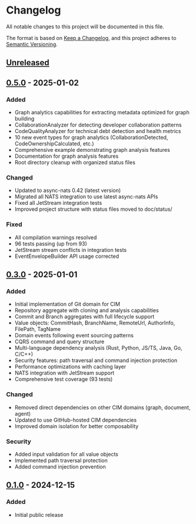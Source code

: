 <!-- Copyright 2025 Cowboy AI, LLC. -->

# Changelog

All notable changes to this project will be documented in this file.

The format is based on [Keep a Changelog](https://keepachangelog.com/en/1.0.0/),
and this project adheres to [Semantic Versioning](https://semver.org/spec/v2.0.0.html).

## [Unreleased]

## [0.5.0] - 2025-01-02

### Added
- Graph analytics capabilities for extracting metadata optimized for graph building
- CollaborationAnalyzer for detecting developer collaboration patterns
- CodeQualityAnalyzer for technical debt detection and health metrics
- 10 new event types for graph analytics (CollaborationDetected, CodeOwnershipCalculated, etc.)
- Comprehensive example demonstrating graph analysis features
- Documentation for graph analysis features
- Root directory cleanup with organized status files

### Changed
- Updated to async-nats 0.42 (latest version)
- Migrated all NATS integration to use latest async-nats APIs
- Fixed all JetStream integration tests
- Improved project structure with status files moved to doc/status/

### Fixed
- All compilation warnings resolved
- 96 tests passing (up from 93)
- JetStream stream conflicts in integration tests
- EventEnvelopeBuilder API usage corrected

## [0.3.0] - 2025-01-01

### Added
- Initial implementation of Git domain for CIM
- Repository aggregate with cloning and analysis capabilities
- Commit and Branch aggregates with full lifecycle support
- Value objects: CommitHash, BranchName, RemoteUrl, AuthorInfo, FilePath, TagName
- Domain events following event sourcing patterns
- CQRS command and query structure
- Multi-language dependency analysis (Rust, Python, JS/TS, Java, Go, C/C++)
- Security features: path traversal and command injection protection
- Performance optimizations with caching layer
- NATS integration with JetStream support
- Comprehensive test coverage (93 tests)

### Changed
- Removed direct dependencies on other CIM domains (graph, document, agent)
- Updated to use GitHub-hosted CIM dependencies
- Improved domain isolation for better composability

### Security
- Added input validation for all value objects
- Implemented path traversal protection
- Added command injection prevention

## [0.1.0] - 2024-12-15

### Added
- Initial public release

[Unreleased]: https://github.com/thecowboyai/cim-domain-git/compare/v0.5.0...HEAD
[0.5.0]: https://github.com/thecowboyai/cim-domain-git/compare/v0.3.0...v0.5.0
[0.3.0]: https://github.com/thecowboyai/cim-domain-git/compare/v0.1.0...v0.3.0
[0.1.0]: https://github.com/thecowboyai/cim-domain-git/releases/tag/v0.1.0